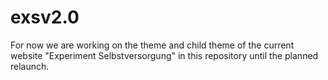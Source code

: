# exsv2.0
For now we are working on the theme and child theme of the current website "Experiment Selbstversorgung" in this repository until the planned relaunch.
